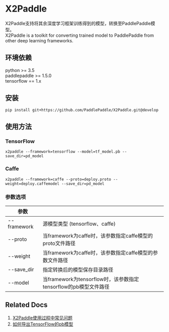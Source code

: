 # X2Paddle
X2Paddle支持将其余深度学习框架训练得到的模型，转换至PaddlePaddle模型。  
X2Paddle is a toolkit for converting trained model to PaddlePaddle from other deep learning frameworks.

## 环境依赖

python >= 3.5  
paddlepaddle >= 1.5.0  
tensorflow == 1.x  

## 安装
```
pip install git+https://github.com/PaddlePaddle/X2Paddle.git@develop
```

## 使用方法
### TensorFlow
```
x2paddle --framework=tensorflow --model=tf_model.pb --save_dir=pd_model
```
### Caffe
```
x2paddle --framework=caffe --proto=deploy.proto --weight=deploy.caffemodel --save_dir=pd_model
```
### 参数选项
| 参数 | |
|----------|--------------|
|--framework | 源模型类型 (tensorflow、caffe) |
|--proto | 当framework为caffe时，该参数指定caffe模型的proto文件路径 |
|--weight | 当framework为caffe时，该参数指定caffe模型的参数文件路径 |
|--save_dir | 指定转换后的模型保存目录路径 |
|--model | 当framework为tensorflow时，该参数指定tensorflow的pb模型文件路径 |

## Related Docs
1. [X2Paddle使用过程中常见问题](Q&A.md)  
2. [如何导出TensorFlow的pb模型](export_tf_model.md)